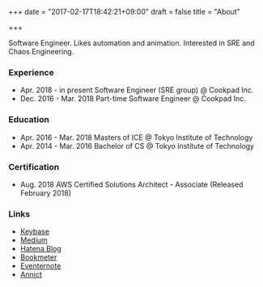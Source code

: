+++
date = "2017-02-17T18:42:21+09:00"
draft = false
title = "About"

+++

Software Engineer. Likes automation and animation. Interested in SRE and Chaos Engineering.

### Experience

<ul>
  <li class="career-item">
    <span class="date">Apr. 2018 - in present</span>
    <span>Software Engineer (SRE group) @ Cookpad Inc.</span>
  </li>
  <li class="career-item">
    <span class="date">Dec. 2016 - Mar. 2018</span>
    <span>Part-time Software Engineer @ Cookpad Inc.</span>
  </li>
</ul>

### Education

<ul>
  <li class="career-item">
    <span class="date">Apr. 2016 - Mar. 2018</span>
    <span>Masters of ICE @ Tokyo Institute of Technology</span>
  </li>
  <li class="career-item">
    <span class="date">Apr. 2014 - Mar. 2016</span>
    <span>Bachelor of CS @ Tokyo Institute of Technology</span>
  </li>
</ul>

### Certification

<ul>
  <li class="career-item">
    <span class="date">Aug. 2018</span>
    <span>AWS Certified Solutions Architect - Associate (Released February 2018)</span>
  </li>
</ul>

### Links
- [Keybase](https://keybase.io/itkq)
- [Medium](https://medium.com/@itkq)
- [Hatena Blog](http://itkq.hatenablog.com)
- [Bookmeter](https://bookmeter.com/users/764036)
- [Eventernote](https://www.eventernote.com/users/itkq)
- [Annict](https://annict.com/@itkq)

<br />
